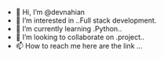 - 👋 Hi, I’m @devnahian
- 👀 I’m interested in ..Full stack development.
- 🌱 I’m currently learning .Python..
- 💞️ I’m looking to collaborate on .project..
- 📫 How to reach me 
here are the link
...

<!---
devnahian/devnahian is a ✨ special ✨ repository because its `README.md` (this file) appears on your GitHub profile.
You can click the Preview link to take a look at your changes.
--->

